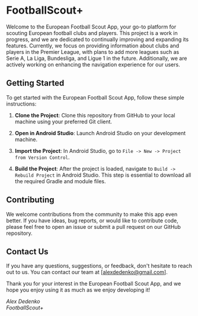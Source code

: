 # FootballScout+

Welcome to the European Football Scout App, your go-to platform for scouting European football clubs and players. This project is a work in progress, and we are dedicated to continually improving and expanding its features. Currently, we focus on providing information about clubs and players in the Premier League, with plans to add more leagues such as Serie A, La Liga, Bundesliga, and Ligue 1 in the future. Additionally, we are actively working on enhancing the navigation experience for our users.

## Getting Started

To get started with the European Football Scout App, follow these simple instructions:

1. **Clone the Project**: Clone this repository from GitHub to your local machine using your preferred Git client.

2. **Open in Android Studio**: Launch Android Studio on your development machine.

3. **Import the Project**: In Android Studio, go to `File -> New -> Project from Version Control`.

4. **Build the Project**: After the project is loaded, navigate to `Build -> Rebuild Project` in Android Studio. This step is essential to download all the required Gradle and module files.

## Contributing

We welcome contributions from the community to make this app even better. If you have ideas, bug reports, or would like to contribute code, please feel free to open an issue or submit a pull request on our GitHub repository.

## Contact Us

If you have any questions, suggestions, or feedback, don't hesitate to reach out to us. You can contact our team at [alexdedenko@gmail.com].

Thank you for your interest in the European Football Scout App, and we hope you enjoy using it as much as we enjoy developing it!

*Alex Dedenko*  
*FootballScout+*
